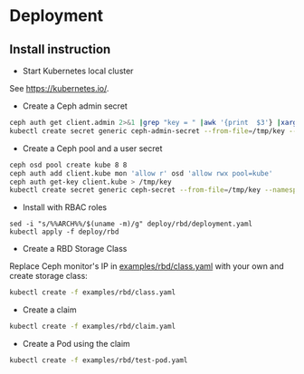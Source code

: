 # Deployment

## Install instruction

* Start Kubernetes local cluster

See https://kubernetes.io/.

* Create a Ceph admin secret

```bash
ceph auth get client.admin 2>&1 |grep "key = " |awk '{print  $3'} |xargs echo -n > /tmp/key
kubectl create secret generic ceph-admin-secret --from-file=/tmp/key --namespace=kube-system --type=kubernetes.io/rbd
```

* Create a Ceph pool and a user secret

```bash
ceph osd pool create kube 8 8
ceph auth add client.kube mon 'allow r' osd 'allow rwx pool=kube'
ceph auth get-key client.kube > /tmp/key
kubectl create secret generic ceph-secret --from-file=/tmp/key --namespace=kube-system --type=kubernetes.io/rbd
```

* Install with RBAC roles

```
sed -i "s/%%ARCH%%/$(uname -m)/g" deploy/rbd/deployment.yaml
kubectl apply -f deploy/rbd
```

* Create a RBD Storage Class

Replace Ceph monitor's IP in [examples/rbd/class.yaml](class.yaml) with your own and create storage class:

```bash
kubectl create -f examples/rbd/class.yaml
```

* Create a claim

```bash
kubectl create -f examples/rbd/claim.yaml
```

* Create a Pod using the claim

```bash
kubectl create -f examples/rbd/test-pod.yaml
